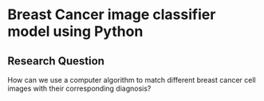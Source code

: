 # Breast Cancer image classifier model using Python

## Research Question 

How can we use a computer algorithm to match different breast cancer cell images with their corresponding diagnosis? 